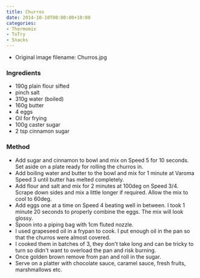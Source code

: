 ```yaml
---
title: Churros
date: 2014-10-10T00:00:00+10:00
categories:
- Thermomix
- ToTry
- Snacks
---
```







* Original image filename: Churros.jpg


### Ingredients

* 190g plain flour sifted
* pinch salt
* 310g water (boiled)
* 160g butter
* 4 eggs
* Oil for frying
* 100g caster sugar
* 2 tsp cinnamon sugar

### Method

* Add sugar and cinnamon to bowl and mix on Speed 5 for 10 seconds.  Set aside on a plate ready for rolling the churros in.
* Add boiling water and butter to the bowl and mix for 1 minute at Varoma Speed 3 until butter has melted completely.  
* Add flour and salt and mix for 2 minutes at 100deg on Speed 3/4.  Scrape down sides and mix a little longer if required.  Allow the mix to cool to 60deg.
* Add eggs one at a time on Speed 4 beating well in between.  I took 1 minute 20 seconds to properly combine the eggs.  The mix will look glossy.  
* Spoon into a piping bag with 1cm fluted nozzle.
* I used grapeseed oil in a frypan to cook.  I put enough oil in the pan so that the churros were almost covered.  
* I cooked them in batches of 3, they don't take long and can be tricky to turn so didn't want to overload the pan and risk burning.  
* Once golden brown remove from pan and roll in the sugar.
* Serve on a platter with chocolate sauce, caramel sauce, fresh fruits, marshmallows etc.
